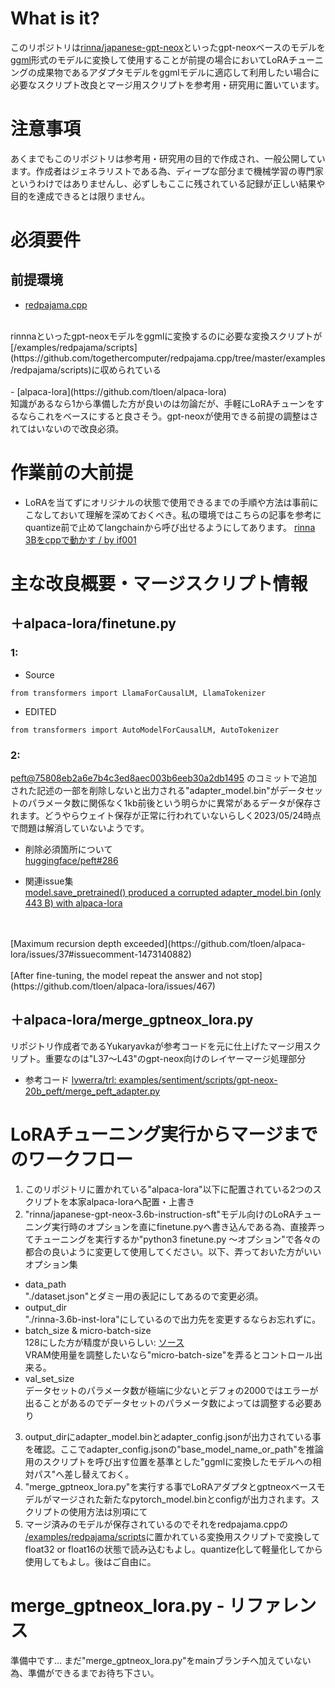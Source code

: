# What is it?
このリポジトリは[rinna/japanese-gpt-neox]([URL](https://huggingface.co/rinna))といったgpt-neoxベースのモデルを[ggml]([URL](https://github.com/ggerganov/ggml))形式のモデルに変換して使用することが前提の場合においてLoRAチューニングの成果物であるアダプタモデルをggmlモデルに適応して利用したい場合に必要なスクリプト改良とマージ用スクリプトを参考用・研究用に置いています。

# 注意事項
あくまでもこのリポジトリは参考用・研究用の目的で作成され、一般公開しています。作成者はジェネラリストである為、ディープな部分まで機械学習の専門家というわけではありませんし、必ずしもここに残されている記録が正しい結果や目的を達成できるとは限りません。

# 必須要件
## 前提環境
- [redpajama.cpp]([URL](https://github.com/togethercomputer/redpajama.cpp))
<br>
rinnnaといったgpt-neoxモデルをggmlに変換するのに必要な変換スクリプトが [/examples/redpajama/scripts](https://github.com/togethercomputer/redpajama.cpp/tree/master/examples/redpajama/scripts)に収められている
<br>
<br>
- [alpaca-lora](https://github.com/tloen/alpaca-lora)
<br>
知識があるなら1から準備した方が良いのは勿論だが、手軽にLoRAチューンをするならこれをベースにすると良さそう。gpt-neoxが使用できる前提の調整はされてはいないので改良必須。
<br>

# 作業前の大前提
- LoRAを当てずにオリジナルの状態で使用できるまでの手順や方法は事前にこなしておいて理解を深めておくべき。私の環境ではこちらの記事を参考にquantize前で止めてlangchainから呼び出せるようにしてあります。
[rinna 3Bをcppで動かす / by if001](https://note.com/if001/n/n6da85d0077d7)

# 主な改良概要・マージスクリプト情報
## ＋alpaca-lora/finetune.py
### 1:<br>
- Source
```
from transformers import LlamaForCausalLM, LlamaTokenizer
```
- EDITED
```
from transformers import AutoModelForCausalLM, AutoTokenizer
```

### 2:<br>
[peft@75808eb2a6e7b4c3ed8aec003b6eeb30a2db1495](https://github.com/huggingface/peft/commit/75808eb2a6e7b4c3ed8aec003b6eeb30a2db1495) のコミットで追加された記述の一部を削除しないと出力される"adapter_model.bin"がデータセットのパラメータ数に関係なく1kb前後という明らかに異常があるデータが保存されます。どうやらウェイト保存が正常に行われていないらしく2023/05/24時点で問題は解消していないようです。<br>
- 削除必須箇所について<br>
[huggingface/peft#286](https://github.com/huggingface/peft/issues/286#issuecomment-1501617281)

- 関連issue集<br>
[model.save_pretrained() produced a corrupted adapter_model.bin (only 443 B) with alpaca-lora
](https://github.com/huggingface/peft/issues/286)
<br>
<br>
[Maximum recursion depth exceeded](https://github.com/tloen/alpaca-lora/issues/37#issuecomment-1473140882)
<br>
<br>
[After fine-tuning, the model repeat the answer and not stop](https://github.com/tloen/alpaca-lora/issues/467)
<br>

## ＋alpaca-lora/merge_gptneox_lora.py
リポジトリ作成者であるYukaryavkaが参考コードを元に仕上げたマージ用スクリプト。重要なのは"L37～L43"のgpt-neox向けのレイヤーマージ処理部分

- 参考コード
[lvwerra/trl: examples/sentiment/scripts/gpt-neox-20b_peft/merge_peft_adapter.py](https://github.com/lvwerra/trl/blob/main/examples/sentiment/scripts/gpt-neox-20b_peft/merge_peft_adapter.py#L37)

# LoRAチューニング実行からマージまでのワークフロー
1. このリポジトリに置かれている"alpaca-lora"以下に配置されている2つのスクリプトを本家alpaca-loraへ配置・上書き
2. "rinna/japanese-gpt-neox-3.6b-instruction-sft"モデル向けのLoRAチューニング実行時のオプションを直にfinetune.pyへ書き込んである為、直接弄ってチューニングを実行するか"python3 finetune.py ～オプション"で各々の都合の良いように変更して使用してください。以下、弄っておいた方がいいオプション集
- data_path<br>
"./dataset.json"とダミー用の表記にしてあるので変更必須。
- output_dir<br>
"./rinna-3.6b-inst-lora"にしているので出力先を変更するならお忘れずに。
- batch_size & micro-batch-size<br>
128にした方が精度が良いらしい: [ソース](https://github.com/tloen/alpaca-lora/issues/191#issuecomment-1486275255)
<br>VRAM使用量を調整したいなら"micro-batch-size"を弄るとコントロール出来る。
- val_set_size<br>
データセットのパラメータ数が極端に少ないとデフォの2000ではエラーが出ることがあるのでデータセットのパラメータ数によっては調整する必要あり
3. output_dirにadapter_model.binとadapter_config.jsonが出力されている事を確認。ここでadapter_config.jsonの"base_model_name_or_path"を推論用のスクリプトを呼び出す位置を基準とした"ggmlに変換したモデルへの相対パス"へ差し替えておく。
4. "merge_gptneox_lora.py"を実行する事でLoRAアダプタとgptneoxベースモデルがマージされた新たなpytorch_model.binとconfigが出力されます。スクリプトの使用方法は別項にて
5. マージ済みのモデルが保存されているのでそれをredpajama.cppの [/examples/redpajama/scripts](https://github.com/togethercomputer/redpajama.cpp/tree/master/examples/redpajama/scripts)に置かれている変換用スクリプトで変換してfloat32 or float16の状態で読み込むもよし。quantize化して軽量化してから使用してもよし。後はご自由に。

# merge_gptneox_lora.py - リファレンス
準備中です... まだ"merge_gptneox_lora.py"をmainブランチへ加えていない為、準備ができるまでお待ち下さい。